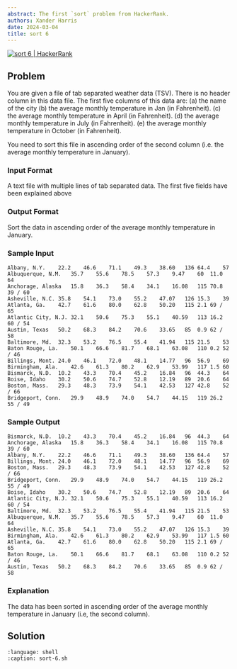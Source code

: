 ```yaml
---
abstract: The first `sort` problem from HackerRank.
authors: Xander Harris
date: 2024-03-04
title: sort 6
---
```


[![sort 6 | HackerRank](https://img.shields.io/badge/HackerRank-green?style=for-the-badge&logo=hackerrank&label=sort%206)](https://www.hackerrank.com/challenges/text-processing-sort-6)

## Problem

You are given a file of tab separated weather data (TSV). There is no header column in this data file.
The first five columns of this data are: (a) the name of the city (b) the average monthly temperature in Jan (in Fahrenheit). (c) the average monthly temperature in April (in Fahrenheit). (d) the average monthly temperature in July (in Fahrenheit). (e) the average monthly temperature in October (in Fahrenheit).

You need to sort this file in ascending order of the second column (i.e. the average monthly temperature in January).

### Input Format

A text file with multiple lines of tab separated data. The first five fields have been explained above

### Output Format

Sort the data in ascending order of the average monthly temperature in January.

### Sample Input

```{code-block} shell
Albany, N.Y.    22.2    46.6    71.1    49.3    38.60   136 64.4    57
Albuquerque, N.M.   35.7    55.6    78.5    57.3    9.47    60  11.0    64
Anchorage, Alaska   15.8    36.3    58.4    34.1    16.08   115 70.8    39 / 60
Asheville, N.C. 35.8    54.1    73.0    55.2    47.07   126 15.3    39
Atlanta, Ga.    42.7    61.6    80.0    62.8    50.20   115 2.1 69 / 65
Atlantic City, N.J. 32.1    50.6    75.3    55.1    40.59   113 16.2    60 / 54
Austin, Texas   50.2    68.3    84.2    70.6    33.65   85  0.9 62 / 58
Baltimore, Md.  32.3    53.2    76.5    55.4    41.94   115 21.5    53
Baton Rouge, La.    50.1    66.6    81.7    68.1    63.08   110 0.2 52 / 46
Billings, Mont. 24.0    46.1    72.0    48.1    14.77   96  56.9    69
Birmingham, Ala.    42.6    61.3    80.2    62.9    53.99   117 1.5 60
Bismarck, N.D.  10.2    43.3    70.4    45.2    16.84   96  44.3    64
Boise, Idaho    30.2    50.6    74.7    52.8    12.19   89  20.6    64
Boston, Mass.   29.3    48.3    73.9    54.1    42.53   127 42.8    52 / 66
Bridgeport, Conn.   29.9    48.9    74.0    54.7    44.15   119 26.2    55 / 49
```

### Sample Output

```{code-block} shell
Bismarck, N.D.  10.2    43.3    70.4    45.2    16.84   96  44.3    64
Anchorage, Alaska   15.8    36.3    58.4    34.1    16.08   115 70.8    39 / 60
Albany, N.Y.    22.2    46.6    71.1    49.3    38.60   136 64.4    57
Billings, Mont. 24.0    46.1    72.0    48.1    14.77   96  56.9    69
Boston, Mass.   29.3    48.3    73.9    54.1    42.53   127 42.8    52 / 66
Bridgeport, Conn.   29.9    48.9    74.0    54.7    44.15   119 26.2    55 / 49
Boise, Idaho    30.2    50.6    74.7    52.8    12.19   89  20.6    64
Atlantic City, N.J. 32.1    50.6    75.3    55.1    40.59   113 16.2    60 / 54
Baltimore, Md.  32.3    53.2    76.5    55.4    41.94   115 21.5    53
Albuquerque, N.M.   35.7    55.6    78.5    57.3    9.47    60  11.0    64
Asheville, N.C. 35.8    54.1    73.0    55.2    47.07   126 15.3    39
Birmingham, Ala.    42.6    61.3    80.2    62.9    53.99   117 1.5 60
Atlanta, Ga.    42.7    61.6    80.0    62.8    50.20   115 2.1 69 / 65
Baton Rouge, La.    50.1    66.6    81.7    68.1    63.08   110 0.2 52 / 46
Austin, Texas   50.2    68.3    84.2    70.6    33.65   85  0.9 62 / 58
```

### Explanation

The data has been sorted in ascending order of the average monthly temperature in January (i.e, the second column).

## Solution

```{literalinclude} sort-6.sh
:language: shell
:caption: sort-6.sh
```

```{index} sort; ascending by second column
```

